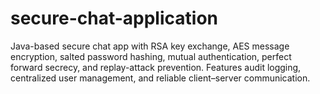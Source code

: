 # secure-chat-application
Java-based secure chat app with RSA key exchange, AES message encryption, salted password hashing, mutual authentication, perfect forward secrecy, and replay-attack prevention. Features audit logging, centralized user management, and reliable client–server communication.
